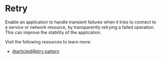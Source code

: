 # Retry

Enable an application to handle transient failures when it tries to connect to a service or network resource, by transparently retrying a failed operation. This can improve the stability of the application.

Visit the following resources to learn more:

- [@article@Retry pattern](https://learn.microsoft.com/en-us/azure/architecture/patterns/retry)
